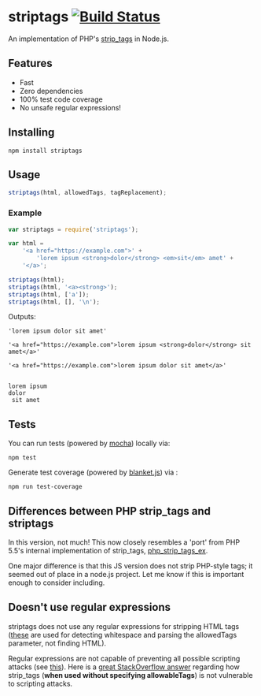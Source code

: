 # striptags [![Build Status](https://travis-ci.org/ericnorris/striptags.svg)](https://travis-ci.org/ericnorris/striptags)
An implementation of PHP's [strip_tags](http://www.php.net/manual/en/function.strip-tags.php) in Node.js.

## Features
- Fast
- Zero dependencies
- 100% test code coverage
- No unsafe regular expressions!

## Installing
```
npm install striptags
```

## Usage
```javascript
striptags(html, allowedTags, tagReplacement);
```

### Example
```javascript
var striptags = require('striptags');

var html =
    '<a href="https://example.com">' +
        'lorem ipsum <strong>dolor</strong> <em>sit</em> amet' +
    '</a>';

striptags(html);
striptags(html, '<a><strong>');
striptags(html, ['a']);
striptags(html, [], '\n');
```

Outputs:
```
'lorem ipsum dolor sit amet'
```

```
'<a href="https://example.com">lorem ipsum <strong>dolor</strong> sit amet</a>'
```

```
'<a href="https://example.com">lorem ipsum dolor sit amet</a>'
```

```

lorem ipsum
dolor
 sit amet
```


## Tests
You can run tests (powered by [mocha](http://mochajs.org/)) locally via:
```
npm test
```

Generate test coverage (powered by [blanket.js](http://blanketjs.org/)) via :
```
npm run test-coverage
```

## Differences between PHP strip_tags and striptags
In this version, not much! This now closely resembles a 'port' from PHP 5.5's internal implementation of strip_tags, [php_strip_tags_ex](http://lxr.php.net/xref/PHP_5_5/ext/standard/string.c#php_strip_tags_ex).

One major difference is that this JS version does not strip PHP-style tags; it seemed out of place in a node.js project. Let me know if this is important enough to consider including.

## Doesn't use regular expressions
striptags does not use any regular expressions for stripping HTML tags ([these](src/striptags.js#L7-L8) are used for detecting whitespace and parsing the allowedTags parameter, not finding HTML).

Regular expressions are not capable of preventing all possible scripting attacks (see [this](http://stackoverflow.com/a/535022)). Here is a [great StackOverflow answer](http://stackoverflow.com/a/5793453) regarding how strip_tags (**when used without specifying allowableTags**) is not vulnerable to scripting attacks.
